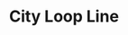 ---
title: City Loop Line
title_zh: 三環綫
mm_sign: [C]
branch_line: false
stations:
  - station_code: [C1]
    name: Winterland
    name_zh: 冬地
    transfer:
      - mm_sign: [G,W]
  # - station_code: [C2]
  #   name: Miraibridge
  #   name_zh: 美來橋
  #   transfer:
  #     - mm_sign: [S]
  - station_code: [C3]
    name: Berryhills
    name_zh: 啤梨山
    transfer:
      - mm_sign: [D]
  - station_code: [C4]
    name: Mirai
    name_zh: 美來
    transfer:
      - mm_sign: [G,Ac,D]
  - station_code: [C5]
    name: Downtown East
    name_zh: 市中心東
    transfer:
      - mm_sign: [W,D]
  - station_code: [C6]
    name: Mount Austin
    name_zh: 柯士甸山
    transfer:
      - mm_sign: [G]
custom_style: table{margin:0 auto}.station-code-bg{background-image:url(/img/bg/cityloopline.png);background-repeat:no-repeat;background-size:7px 101%;background-position:56px}
weight: 7
---